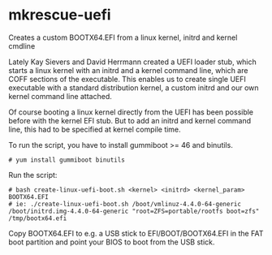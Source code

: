 # mkrescue-uefi
Creates a custom BOOTX64.EFI from a linux kernel, initrd and kernel cmdline

Lately Kay Sievers and David Herrmann created a UEFI loader stub, which starts a linux kernel with an initrd and a kernel command line, which are COFF sections of the executable. This enables us to create single UEFI executable with a standard distribution kernel, a custom initrd and our own kernel command line attached.

Of course booting a linux kernel directly from the UEFI has been possible before with the kernel EFI stub. But to add an initrd and kernel command line, this had to be specified at kernel compile time.

To run the script, you have to install gummiboot >= 46 and binutils.
```
# yum install gummiboot binutils
```

Run the script:
```
# bash create-linux-uefi-boot.sh <kernel> <initrd> <kernel_param> BOOTX64.EFI
# ie: ./create-linux-uefi-boot.sh /boot/vmlinuz-4.4.0-64-generic /boot/initrd.img-4.4.0-64-generic "root=ZFS=portable/rootfs boot=zfs" /tmp/bootx64.efi 
```

Copy BOOTX64.EFI to e.g. a USB stick to EFI/BOOT/BOOTX64.EFI in the FAT boot partition and point your BIOS to boot from the USB stick.

